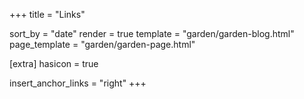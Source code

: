 +++
title = "Links"

sort_by = "date"
render = true
template = "garden/garden-blog.html"
page_template = "garden/garden-page.html"

[extra]
hasicon = true

insert_anchor_links = "right"
+++
